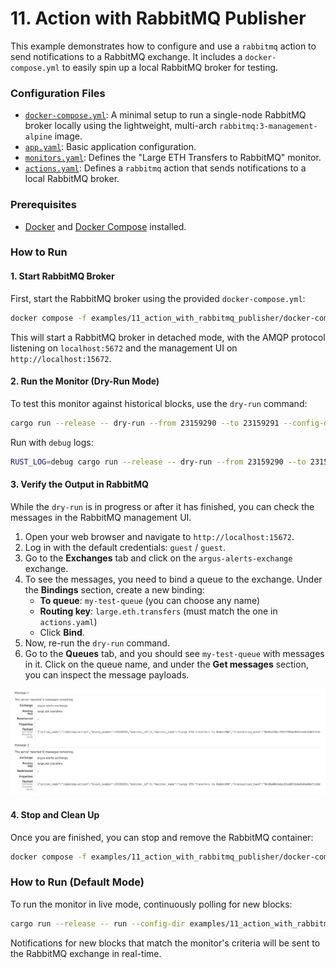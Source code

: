 # 11. Action with RabbitMQ Publisher

This example demonstrates how to configure and use a `rabbitmq` action to send
notifications to a RabbitMQ exchange. It includes a `docker-compose.yml` to easily
spin up a local RabbitMQ broker for testing.

### Configuration Files

- [`docker-compose.yml`](./docker-compose.yml): A minimal setup to run a single-node RabbitMQ broker locally using the lightweight, multi-arch `rabbitmq:3-management-alpine` image.
- [`app.yaml`](../../docs/src/user_guide/config_app.md): Basic application configuration.
- [`monitors.yaml`](../../docs/src/user_guide/config_monitors.md): Defines the "Large ETH Transfers to RabbitMQ" monitor.
- [`actions.yaml`](../../docs/src/user_guide/config_actions.md): Defines a `rabbitmq` action that sends notifications to a local RabbitMQ broker.

### Prerequisites

- [Docker](https://www.docker.com/get-started) and [Docker Compose](https://docs.docker.com/compose/install/) installed.

### How to Run

#### 1. Start RabbitMQ Broker

First, start the RabbitMQ broker using the provided `docker-compose.yml`:

```bash
docker compose -f examples/11_action_with_rabbitmq_publisher/docker-compose.yml up -d
```

This will start a RabbitMQ broker in detached mode, with the AMQP protocol listening on `localhost:5672` and the management UI on `http://localhost:15672`.

#### 2. Run the Monitor (Dry-Run Mode)

To test this monitor against historical blocks, use the `dry-run` command:

```bash
cargo run --release -- dry-run --from 23159290 --to 23159291 --config-dir examples/11_action_with_rabbitmq_publisher/
```

Run with `debug` logs:

```bash
RUST_LOG=debug cargo run --release -- dry-run --from 23159290 --to 23159291 --config-dir examples/11_action_with_rabbitmq_publisher/
```

#### 3. Verify the Output in RabbitMQ

While the `dry-run` is in progress or after it has finished, you can check the messages in the RabbitMQ management UI.

1.  Open your web browser and navigate to `http://localhost:15672`.
2.  Log in with the default credentials: `guest` / `guest`.
3.  Go to the **Exchanges** tab and click on the `argus-alerts-exchange` exchange.
4.  To see the messages, you need to bind a queue to the exchange. Under the **Bindings** section, create a new binding:
    -   **To queue**: `my-test-queue` (you can choose any name)
    -   **Routing key**: `large.eth.transfers` (must match the one in `actions.yaml`)
    -   Click **Bind**.
5.  Now, re-run the `dry-run` command.
6.  Go to the **Queues** tab, and you should see `my-test-queue` with messages in it. Click on the queue name, and under the **Get messages** section, you can inspect the message payloads.

![alt text](image.png)

#### 4. Stop and Clean Up

Once you are finished, you can stop and remove the RabbitMQ container:

```bash
docker compose -f examples/11_action_with_rabbitmq_publisher/docker-compose.yml down
```

### How to Run (Default Mode)

To run the monitor in live mode, continuously polling for new blocks:

```bash
cargo run --release -- run --config-dir examples/11_action_with_rabbitmq_publisher/
```

Notifications for new blocks that match the monitor's criteria will be sent to the RabbitMQ exchange in real-time.
